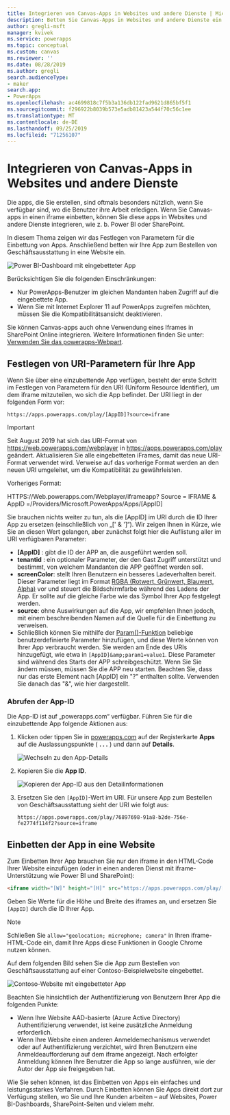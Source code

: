 ```yaml
---
title: Integrieren von Canvas-Apps in Websites und andere Dienste | Microsoft-Dokumentation
description: Betten Sie Canvas-Apps in Websites und andere Dienste ein.
author: gregli-msft
manager: kvivek
ms.service: powerapps
ms.topic: conceptual
ms.custom: canvas
ms.reviewer: ''
ms.date: 08/28/2019
ms.author: gregli
search.audienceType:
- maker
search.app:
- PowerApps
ms.openlocfilehash: ac4699818c7f5b3a136db122fad9621d865bf5f1
ms.sourcegitcommit: f296922b8039b573e5adb81423a544f70c56c1ee
ms.translationtype: MT
ms.contentlocale: de-DE
ms.lasthandoff: 09/25/2019
ms.locfileid: "71256107"
---
```

# <a name="integrate-canvas-apps-into-websites-and-other-services"></a>Integrieren von Canvas-Apps in Websites und andere Dienste
Die apps, die Sie erstellen, sind oftmals besonders nützlich, wenn Sie verfügbar sind, wo die Benutzer ihre Arbeit erledigen. Wenn Sie Canvas-apps in einen iframe einbetten, können Sie diese apps in Websites und andere Dienste integrieren, wie z. b. Power BI oder SharePoint.

In diesem Thema zeigen wir das Festlegen von Parametern für die Einbettung von Apps. Anschließend betten wir Ihre App zum Bestellen von Geschäftsausstattung in eine Website ein.

![Power BI-Dashboard mit eingebetteter App](./media/embed-apps-dev/embed-dashboard.png)

Berücksichtigen Sie die folgenden Einschränkungen:

- Nur PowerApps-Benutzer im gleichen Mandanten haben Zugriff auf die eingebettete App.
- Wenn Sie mit Internet Explorer 11 auf PowerApps zugreifen möchten, müssen Sie die Kompatibilitätsansicht deaktivieren.

Sie können Canvas-apps auch ohne Verwendung eines Iframes in SharePoint Online integrieren. Weitere Informationen finden Sie unter: [Verwenden Sie das powerapps-Webpart](https://support.office.com/article/use-the-powerapps-web-part-6285f05e-e441-408a-99d7-aa688195cd1c).

## <a name="set-uri-parameters-for-your-app"></a>Festlegen von URI-Parametern für Ihre App
Wenn Sie über eine einzubettende App verfügen, besteht der erste Schritt im Festlegen von Parametern für den URI (Uniform Resource Identifier), um dem iframe mitzuteilen, wo sich die App befindet. Der URI liegt in der folgenden Form vor:

```
https://apps.powerapps.com/play/[AppID]?source=iframe
```

> [!IMPORTANT]
> Seit August 2019 hat sich das URI-Format von https://web.powerapps.com/webplayer in https://apps.powerapps.com/play geändert. Aktualisieren Sie alle eingebetteten iFrames, damit das neue URI-Format verwendet wird. Verweise auf das vorherige Format werden an den neuen URI umgeleitet, um die Kompatibilität zu gewährleisten.
>
> Vorheriges Format:
> 
> HTTPS\://Web.powerapps.com/Webplayer/iframeapp? Source = IFRAME & AppID =/Providers/Microsoft.PowerApps/Apps/[AppID]

Sie brauchen nichts weiter zu tun, als die [AppID] im URI durch die ID Ihrer App zu ersetzen (einschließlich von „[' & ']“). Wir zeigen Ihnen in Kürze, wie Sie an diesen Wert gelangen, aber zunächst folgt hier die Auflistung aller im URI verfügbaren Parameter:

* **[AppID]** : gibt die ID der APP an, die ausgeführt werden soll.
* **tenantid** : ein optionaler Parameter, der den Gast Zugriff unterstützt und bestimmt, von welchem Mandanten die APP geöffnet werden soll. 
* **screenColor**: stellt Ihren Benutzern ein besseres Ladeverhalten bereit. Dieser Parameter liegt im Format [RGBA (Rotwert, Grünwert, Blauwert, Alpha)](../canvas-apps/functions/function-colors.md) vor und steuert die Bildschirmfarbe während des Ladens der App. Er sollte auf die gleiche Farbe wie das Symbol Ihrer App festgelegt werden.
* **source**: ohne Auswirkungen auf die App, wir empfehlen Ihnen jedoch, mit einem beschreibenden Namen auf die Quelle für die Einbettung zu verweisen.
* Schließlich können Sie mithilfe der [Param()-Funktion](../canvas-apps/functions/function-param.md) beliebige benutzerdefinierte Parameter hinzufügen, und diese Werte können von Ihrer App verbraucht werden. Sie werden am Ende des URIs hinzugefügt, wie etwa in `[AppID]&amp;param1=value1`. Diese Parameter sind während des Starts der APP schreibgeschützt. Wenn Sie Sie ändern müssen, müssen Sie die APP neu starten. Beachten Sie, dass nur das erste Element nach [AppID] ein "?" enthalten sollte. Verwenden Sie danach das "&", wie hier dargestellt. 

### <a name="get-the-app-id"></a>Abrufen der App-ID
Die App-ID ist auf „powerapps.com“ verfügbar. Führen Sie für die einzubettende App folgende Aktionen aus:

1. Klicken oder tippen Sie in [powerapps.com](https://powerapps.microsoft.com) auf der Registerkarte **Apps** auf die Auslassungspunkte ( **. . .** ) und dann auf **Details**.
   
    ![Wechseln zu den App-Details](./media/embed-apps-dev/details.png)
1. Kopieren Sie die **App ID**.
   
    ![Kopieren der App-ID aus den Detailinformationen](./media/embed-apps-dev/app-id.png)
1. Ersetzen Sie den `[AppID]`-Wert im URI. Für unsere App zum Bestellen von Geschäftsausstattung sieht der URI wie folgt aus:
   
    ```
    https://apps.powerapps.com/play/76897698-91a8-b2de-756e-fe2774f114f2?source=iframe
    ```

## <a name="embed-your-app-in-a-website"></a>Einbetten der App in eine Website
Zum Einbetten Ihrer App brauchen Sie nur den iframe in den HTML-Code Ihrer Website einzufügen (oder in einen anderen Dienst mit iframe-Unterstützung wie Power BI und SharePoint):

```html
<iframe width="[W]" height="[H]" src="https://apps.powerapps.com/play/[AppID]?source=website&screenColor=rgba(165,34,55,1)" allow="geolocation; microphone; camera"/>
```

Geben Sie Werte für die Höhe und Breite des iframes an, und ersetzen Sie `[AppID]` durch die ID Ihrer App.

> [!NOTE]
> Schließen Sie `allow="geolocation; microphone; camera"` in Ihren iframe-HTML-Code ein, damit Ihre Apps diese Funktionen in Google Chrome nutzen können.

Auf dem folgenden Bild sehen Sie die App zum Bestellen von Geschäftsausstattung auf einer Contoso-Beispielwebsite eingebettet.

![Contoso-Website mit eingebetteter App](./media/embed-apps-dev/contoso-website.png)

Beachten Sie hinsichtlich der Authentifizierung von Benutzern Ihrer App die folgenden Punkte:

- Wenn Ihre Website AAD-basierte (Azure Active Directory) Authentifizierung verwendet, ist keine zusätzliche Anmeldung erforderlich.
- Wenn Ihre Website einen anderen Anmeldemechanismus verwendet oder auf Authentifizierung verzichtet, wird Ihren Benutzern eine Anmeldeaufforderung auf dem iframe angezeigt. Nach erfolgter Anmeldung können Ihre Benutzer die App so lange ausführen, wie der Autor der App sie freigegeben hat.

Wie Sie sehen können, ist das Einbetten von Apps ein einfaches und leistungsstarkes Verfahren. Durch Einbetten können Sie Apps direkt dort zur Verfügung stellen, wo Sie und Ihre Kunden arbeiten – auf Websites, Power BI-Dashboards, SharePoint-Seiten und vielem mehr.
